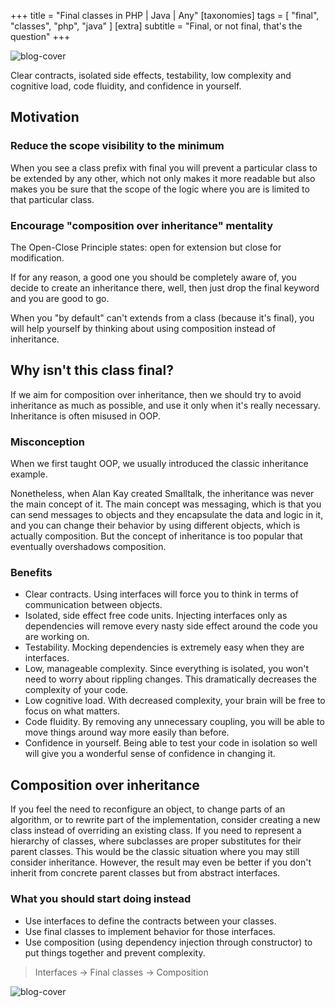 +++
title = "Final classes in PHP | Java | Any"
[taxonomies]
tags = [ "final", "classes", "php", "java" ]
[extra]
subtitle = "Final, or not final, that's the question"
+++

![blog-cover](/images/blog/2020-06-06/cover.jpg)

Clear contracts, isolated side effects, testability, low complexity and cognitive load, code fluidity, and confidence in yourself.

<!-- more -->

## Motivation

### Reduce the scope visibility to the minimum

When you see a class prefix with final you will prevent a particular class to be extended by any other, which not only makes it more readable but also makes you be sure that the scope of the logic where you are is limited to that particular class.

### Encourage "composition over inheritance" mentality

The Open-Close Principle states: open for extension but close for modification.

If for any reason, a good one you should be completely aware of, you decide to create an inheritance there, well, then just drop the final keyword and you are good to go.

When you "by default" can't extends from a class (because it's final), you will help yourself by thinking about using composition instead of inheritance.

## Why isn't this class final?

If we aim for composition over inheritance, then we should try to avoid inheritance as much as possible, and use it only when it's really necessary. Inheritance is often misused in OOP.

### Misconception

When we first taught OOP, we usually introduced the classic inheritance example.

Nonetheless, when Alan Kay created Smalltalk, the inheritance was never the main concept of it. The main concept was messaging, which is that you can send messages to objects and they encapsulate the data and logic in it, and you can change their behavior by using different objects, which is actually composition. But the concept of inheritance is too popular that eventually overshadows composition.

### Benefits

* Clear contracts. Using interfaces will force you to think in terms of communication between objects.
* Isolated, side effect free code units. Injecting interfaces only as dependencies will remove every nasty side effect around the code you are working on.
* Testability. Mocking dependencies is extremely easy when they are interfaces.
* Low, manageable complexity. Since everything is isolated, you won't need to worry about rippling changes. This dramatically decreases the complexity of your code.
* Low cognitive load. With decreased complexity, your brain will be free to focus on what matters.
* Code fluidity. By removing any unnecessary coupling, you will be able to move things around way more easily than before.
* Confidence in yourself. Being able to test your code in isolation so well will give you a wonderful sense of confidence in changing it.


## Composition over inheritance

If you feel the need to reconfigure an object, to change parts of an algorithm, or to rewrite part of the implementation, consider creating a new class instead of overriding an existing class.
If you need to represent a hierarchy of classes, where subclasses are proper substitutes for their parent classes. This would be the classic situation where you may still consider inheritance. However, the result may even be better if you don't inherit from concrete parent classes but from abstract interfaces.

### What you should start doing instead

* Use interfaces to define the contracts between your classes.
* Use final classes to implement behavior for those interfaces.
* Use composition (using dependency injection through constructor) to put things together and prevent complexity.

> Interfaces -> Final classes -> Composition

![blog-cover](/images/blog/2020-06-06/footer.jpg)
